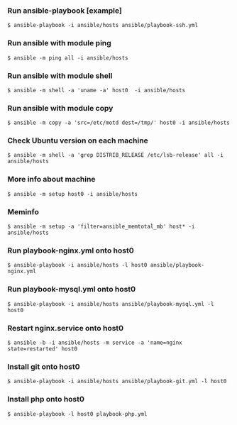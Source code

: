 ### Run ansible-playbook [example]
```$ ansible-playbook -i ansible/hosts ansible/playbook-ssh.yml```

### Run ansible with module ping
```$ ansible -m ping all -i ansible/hosts```

### Run ansible with module shell
```$ ansible -m shell -a 'uname -a' host0  -i ansible/hosts```

### Run ansible with module copy
```$ ansible -m copy -a 'src=/etc/motd dest=/tmp/' host0 -i ansible/hosts```

### Check Ubuntu version on each machine
```$ ansible -m shell -a 'grep DISTRIB_RELEASE /etc/lsb-release' all -i ansible/hosts```

### More info about machine
```$ ansible -m setup host0 -i ansible/hosts```

### Meminfo
```$ ansible -m setup -a 'filter=ansible_memtotal_mb' host* -i ansible/hosts```

### Run playbook-nginx.yml onto host0
```$ ansible-playbook -i ansible/hosts -l host0 ansible/playbook-nginx.yml```

### Run playbook-mysql.yml onto host0
```$ ansible-playbook -i ansible/hosts ansible/playbook-mysql.yml -l host0```

### Restart nginx.service onto host0
```$ ansible -b -i ansible/hosts -m service -a 'name=nginx state=restarted' host0```

### Install git onto host0
```$ ansible-playbook -i ansible/hosts ansible/playbook-git.yml -l host0```

### Install php onto host0
```$ ansible-playbook -l host0 playbook-php.yml```
